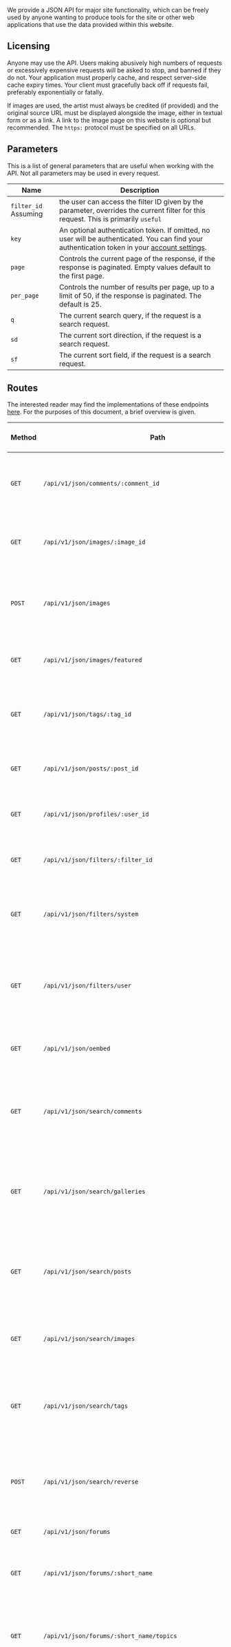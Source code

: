 We provide a JSON API for major site functionality, which can be freely used by anyone wanting to produce tools for the site or other web applications that use the data provided within this website.

## Licensing

Anyone may use the API. Users making abusively high numbers of requests or excessively expensive requests will be asked to stop, and banned if they do not. Your application must properly cache, and respect server-side cache expiry times. Your client must gracefully back off if requests fail, preferably exponentially or fatally.

If images are used, the artist must always be credited (if provided) and the original source URL must be displayed alongside the image, either in textual form or as a link. A link to the image page on this website is optional but recommended. The `https:` protocol must be specified on all URLs.

## Parameters

This is a list of general parameters that are useful when working with the API. Not all parameters may be used in every request.

Name | Description
--- | ---
`filter_id` Assuming | the user can access the filter ID given by the parameter, overrides the current filter for this request. This is primarily `useful` | for unauthenticated API access.
`key` | An optional authentication token. If omitted, no user will be authenticated. You can find your authentication token in your [account settings](/registration/edit).
`page` | Controls the current page of the response, if the response is paginated. Empty values default to the first page.
`per_page` | Controls the number of results per page, up to a limit of 50, if the response is paginated. The default is 25.
`q` | The current search query, if the request is a search request.
`sd` | The current sort direction, if the request is a search request.
`sf` | The current sort field, if the request is a search request.

## Routes

The interested reader may find the implementations of these endpoints [here](https://github.com/derpibooru/philomena/tree/master/lib/philomena_web/controllers/api). For the purposes of this document, a brief overview is given.

<table class="table">
  <thead>
    <tr>
      <th>Method</th>
      <th>Path</th>
      <th>Allowed Query Parameters</th>
      <th>Description</th>
      <th>Response Format</th>
      <th>Example</th>
    </tr>
  </thead>
  <tbody>
    <tr>
      <td><code>GET</code></td>
      <td><code>/api/v1/json/comments/:comment_id</code></td>
      <td></td>
      <td>Fetches a <em>comment response</em> for the comment ID referenced by the <code>comment_id</code> URL parameter.</td>
      <td><code>{"comment":<a href="#comment-response">comment-response</a>}</code></td>
      <td><a href="/api/v1/json/comments/1"><code>/api/v1/json/comments/1</code></a></td>
    </tr>
    <tr>
      <td><code>GET</code></td>
      <td><code>/api/v1/json/images/:image_id</code></td>
      <td><code>key, filter_id</code></td>
      <td>Fetches an <em>image response</em> for the image ID referenced by the <code>image_id</code> URL parameter.</td>
      <td><code>{"image":<a href="#image-response">image-response</a>}</code></td>
      <td><a href="/api/v1/json/images/1"><code>/api/v1/json/images/1</code></a></td>
    </tr>
    <tr>
      <td><code>POST</code></td>
      <td><code>/api/v1/json/images</code></td>
      <td><code>key, url</code></td>
      <td>Submits a new image. Both <code>key</code> and <code>url</code> are required. Errors will result in an <code>{"errors":<a href="#image-errors-response">image-errors-response</a>}</code>.</td>
      <td><code>{"image":<a href="#image-response">image-response</a>}</code></td>
      <td><a href="#posting-images">Posting images</a></td>
    </tr>
    <tr>
      <td><code>GET</code></td>
      <td><code>/api/v1/json/images/featured</code></td>
      <td><code></code></td>
      <td>Fetches an <em>image response</em> for the for the current featured image.</td>
      <td><code>{"image":<a href="#image-response">image-response</a>}</code></td>
      <td><a href="/api/v1/json/images/featured"><code>/api/v1/json/images/featured</code></a></td>
    </tr>
    <tr>
      <td><code>GET</code></td>
      <td><code>/api/v1/json/tags/:tag_id</code></td>
      <td><code></code></td>
      <td>Fetches a <em>tag response</em> for the <em>tag slug</em> given by the <code>tag_id</code> URL parameter. The tag's ID is <em>not</em> used.</td>
      <td><code>{"tag":<a href="#tag-response">tag-response</a>}</code></td>
      <td><a href="/api/v1/json/tags/artist-colon-atryl"><code>/api/v1/json/tags/artist-colon-atryl</code></a></td>
    </tr>
    <tr>
      <td><code>GET</code></td>
      <td><code>/api/v1/json/posts/:post_id</code></td>
      <td><code></code></td>
      <td>Fetches a <em>post response</em> for the post ID given by the <code>post_id</code> URL parameter.</td>
      <td><code>{"post":<a href="#post-response">post-response</a>}</code></td>
      <td><a href="/api/v1/json/posts/2730144"><code>/api/v1/json/posts/2730144</code></a></td>
    </tr>
    <tr>
      <td><code>GET</code></td>
      <td><code>/api/v1/json/profiles/:user_id</code></td>
      <td><code></code></td>
      <td>Fetches a <em>profile response</em> for the user ID given by the <code>user_id</code> URL parameter.</td>
      <td><code>{"user":<a href="#user-response">user-response</a>}</code></td>
      <td><a href="/api/v1/json/profiles/1"><code>/api/v1/json/profiles/1</code></a></td>
    </tr>
    <tr>
      <td><code>GET</code></td>
      <td><code>/api/v1/json/filters/:filter_id</code></td>
      <td><code>key</code></td>
      <td>Fetches a <em>filter response</em> for the filter ID given by the <code>filter_id</code> URL parameter.</td>
      <td><code>{"filter":<a href="#filter-response">filter-response</a>}</code></td>
      <td><a href="/api/v1/json/filters/1"><code>/api/v1/json/filters/1</code></a></td>
    </tr>
    <tr>
      <td><code>GET</code></td>
      <td><code>/api/v1/json/filters/system</code></td>
      <td><code>page</code></td>
      <td>Fetches a list of <em>filter responses</em> that are flagged as being <em>system</em> filters (and thus usable by anyone).</td>
      <td><code>{"filters":[<a href="#filter-response">filter-response</a>]}</code></td>
      <td><a href="/api/v1/json/filters/system"><code>/api/v1/json/filters/system</code></a></td>
    </tr>
    <tr>
      <td><code>GET</code></td>
      <td><code>/api/v1/json/filters/user</code></td>
      <td><code>key, page</code></td>
      <td>Fetches a list of <em>filter responses</em> that belong to the user given by <em>key</em>. If no <em>key</em> is given or it is invalid, will return a <em>403 Forbidden</em> error.</td>
      <td><code>{"filters":[<a href="#filter-response">filter-response</a>]}</code></td>
      <td><a href="/api/v1/json/filters/user"><code>/api/v1/json/filters/user</code></a></td>
    </tr>
    <tr>
      <td><code>GET</code></td>
      <td><code>/api/v1/json/oembed</code></td>
      <td><code>url</code></td>
      <td>Fetches an <em>oEmbed response</em> for the given app link or CDN URL.</td>
      <td><code><a href="#oembed-response">oembed-response</a></code></td>
      <td><a href="/api/v1/json/oembed?url=https://cdn.philomena.local/img/2012/1/2/3/full.png"><code>/api/v1/json/oembed?url=https://cdn.philomena.local/img/2012/1/2/3/full.png</code></a></td>
    </tr>
    <tr>
      <td><code>GET</code></td>
      <td><code>/api/v1/json/search/comments</code></td>
      <td><code>key, page</code></td>
      <td>Executes the search given by the <code>q</code> query parameter, and returns <em>comment responses</em> sorted by descending creation time.</td>
      <td><code>{"comments":[<a href="#comment-response">comment-response</a>]}</code></td>
      <td><a href="/api/v1/json/search/comments?q=image_id:1000000"><code>/api/v1/json/search/comments?q=image_id:1000000</code></a></td>
    </tr>
    <tr>
      <td><code>GET</code></td>
      <td><code>/api/v1/json/search/galleries</code></td>
      <td><code>key, page</code></td>
      <td>Executes the search given by the <code>q</code> query parameter, and returns <em>gallery responses</em> sorted by descending creation time.</td>
      <td><code>{"galleries":[<a href="#gallery-response">gallery-response</a>]}</code></td>
      <td><a href="/api/v1/json/search/galleries?q=title:mean*"><code>/api/v1/json/search/galleries?q=title:mean*</code></a></td>
    </tr>
    <tr>
      <td><code>GET</code></td>
      <td><code>/api/v1/json/search/posts</code></td>
      <td><code>key, page</code></td>
      <td>Executes the search given by the <code>q</code> query parameter, and returns <em>post responses</em> sorted by descending creation time.</td>
      <td><code>{"posts":[<a href="#post-response">post-response</a>]}</code></td>
      <td><a href="/api/v1/json/search/posts?q=subject:time wasting thread"><code>/api/v1/json/search/posts?q=subject:time wasting thread</code></a></td>
    </tr>
    <tr>
      <td><code>GET</code></td>
      <td><code>/api/v1/json/search/images</code></td>
      <td><code>key, filter_id, page, per_page, q, sd, sf</code></td>
      <td>Executes the search given by the <code>q</code> query parameter, and returns <em>image responses</em>.</td>
      <td><code>{"images":[<a href="#image-response">image-response</a>]}</code></td>
      <td><a href="/api/v1/json/search/images?q=safe"><code>/api/v1/json/search/images?q=safe</code></a></td>
    </tr>
    <tr>
      <td><code>GET</code></td>
      <td><code>/api/v1/json/search/tags</code></td>
      <td><code>page</code></td>
      <td>Executes the search given by the <code>q</code> query parameter, and returns <em>tag responses</em> sorted by descending image count.</td>
      <td><code>{"tags":[<a href="#tag-response">tag-response</a>]}</code></td>
      <td><a href="/api/v1/json/search/tags?q=analyzed_name:wing"><code>/api/v1/json/search/tags?q=analyzed_name:wing</code></a></td>
    </tr>
    <tr>
      <td><code>POST</code></td>
      <td><code>/api/v1/json/search/reverse</code></td>
      <td><code>key, url, distance</code></td>
      <td>Returns <em>image responses</em> based on the results of reverse-searching the image given by the <code>url</code> query parameter.</td>
      <td><code>{"images":[<a href="#image-response">image-response</a>]}</code></td>
      <td><a href="/api/v1/json/search/reverse?url=https://cdn.philomena.local/img/2019/12/24/2228439/full.jpg" data-method="post"><code>/api/v1/json/search/reverse?url=https://cdn.philomena.local/img/2019/12/24/2228439/full.jpg</code></a></td>
    </tr>
    <tr>
      <td><code>GET</code></td>
      <td><code>/api/v1/json/forums</code></td>
      <td></td>
      <td>Fetches a list of <em>forum responses</em>.</td>
      <td><code>{"forums":<a href="#forum-response">forum-response</a>}</code></td>
      <td><a href="/api/v1/json/forums"><code>/api/v1/json/forums</code></a></td>
    </tr>
    <tr>
      <td><code>GET</code></td>
      <td><code>/api/v1/json/forums/:short_name</code></td>
      <td></td>
      <td>Fetches a <em>forum response</em> for the abbreviated name given by the <code>short_name</code> URL parameter.</td>
      <td><code>{"forum":<a href="#forum-response">forum-response</a>}</code></td>
      <td><a href="/api/v1/json/forums/dis"><code>/api/v1/json/forums/dis</code></a></td>
    </tr>
    <tr>
      <td><code>GET</code></td>
      <td><code>/api/v1/json/forums/:short_name/topics</code></td>
      <td><code>page</code></td>
      <td>Fetches a list of <em>topic responses</em> for the abbreviated forum name given by the <code>short_name</code> URL parameter.</td>
      <td><code>{"topics":<a href="#topic-response">topic-response</a>}</code></td>
      <td><a href="/api/v1/json/forums/dis/topics"><code>/api/v1/json/forums/dis/topics</code></a></td>
    </tr>
    <tr>
      <td><code>GET</code></td>
      <td><code>/api/v1/json/forums/:short_name/topics/:topic_slug</code></td>
      <td></td>
      <td>Fetches a <em>topic response</em> for the abbreviated forum name given by the <code>short_name</code> and topic given by <code>topic_slug</code> URL parameters.</td>
      <td><code>{"topic":<a href="#topic-response">topic-response</a>}</code></td>
      <td><a href="/api/v1/json/forums/dis/topics/ask-the-mods-anything"><code>/api/v1/json/forums/dis/topics/ask-the-mods-anything</code></a></td>
    </tr>
    <tr>
      <td><code>GET</code></td>
      <td><code>/api/v1/json/forums/:short_name/topics/:topic_slug/posts</code></td>
      <td><code>page</code></td>
      <td>Fetches a list of <em>post responses</em> for the abbreviated forum name given by the <code>short_name</code> and topic given by <code>topic_slug</code> URL parameters.</td>
      <td><code>{"posts":<a href="#post-response">post-response</a>}</code></td>
      <td><a href="/api/v1/json/forums/dis/topics/ask-the-mods-anything/posts"><code>/api/v1/json/forums/dis/topics/ask-the-mods-anything/posts</code></a></td>
    </tr>
    <tr>
      <td><code>GET</code></td>
      <td><code>/api/v1/json/forums/:short_name/topics/:topic_slug/posts/:post_id</code></td>
      <td></td>
      <td>Fetches a <em>post response</em> for the abbreviated forum name given by the <code>short_name</code>, topic given by <code>topic_slug</code> and post given by <code>post_id</code> URL parameters.</td>
      <td><code>{"post":<a href="#post-response">post-response</a>}</code></td>
      <td><a href="/api/v1/json/forums/dis/topics/ask-the-mods-anything/posts/2761095"><code>/api/v1/json/forums/dis/topics/ask-the-mods-anything/posts/2761095</code></a></td>
    </tr>
  </tbody>
</table>

## Posting Images

Posting images should be done via request body parameters. An example with all parameters included is shown below.

You are *strongly recommended* to test code using this endpoint using a local copy of the website's source code. Abuse of the endpoint **will result in a ban**.

You *must* provide the direct link to the image in the `url` parameter.

You *must* set the `content-type` header to `application/json` for the site to process your request.

```
POST /api/v1/json/images?key=API_KEY
```
```
{
"image": {
  "description": "[bq]Hey there this is a test post![/bq]\nDescriptions are *weird*.\nHave a >>0 re-upload :)\n",
  "tag_input": "artist needed, safe, derpy hooves, pegasus, pony, adventure in the comments, bag, building, chair, cigar, derpibooru legacy, eyes, featured image, female, grin, gritted teeth, hilarious in hindsight, image macro, it begins, j. jonah jameson, letter, mail, male, mare, meme, muffin, necktie, paper, parody, phone, ponified, sitting, smiling, smoking, song in the comments, spider-man, stallion, swinging",
  "source_url": "https://philomena.local/images/0"
},
"url": "https://cdn.philomena.local/img/view/2012/1/2/0.jpg"
}
```

<h2 id="image-response">Image Responses</h2>
<table class="table">
  <thead>
    <tr>
      <th>Field</th>
      <th>Type</th>
      <th>Description</th>
    </tr>
  </thead>
  <tbody>
    <tr>
      <td><code>animated</code></td>
      <td>Boolean</td>
      <td>Whether the image is animated.</td>
    </tr>
    <tr>
      <td><code>aspect_ratio</code></td>
      <td>Float</td>
      <td>The image's width divided by its height.</td>
    </tr>
    <tr>
      <td><code>comment_count</code></td>
      <td>Integer</td>
      <td>The number of comments made on the image.</td>
    </tr>
    <tr>
      <td><code>created_at</code></td>
      <td>RFC3339 datetime</td>
      <td>The creation time, in UTC, of the image.</td>
    </tr>
    <tr>
      <td><code>deletion_reason</code></td>
      <td>String</td>
      <td>The hide reason for the image, or <code>null</code> if none provided. This will only have a value on images which are deleted for a rule violation.</td>
    </tr>
    <tr>
      <td><code>description</code></td>
      <td>String</td>
      <td>The image's description.</td>
    </tr>
    <tr>
      <td><code>downvotes</code></td>
      <td>Integer</td>
      <td>The number of downvotes the image has.</td>
    </tr>
    <tr>
      <td><code>duplicate_of</code></td>
      <td>Integer</td>
      <td>The ID of the target image, or <code>null</code> if none provided. This will only have a value on images which are merged into another image.</td>
    </tr>
    <tr>
      <td><code>duration</code></td>
      <td>Float</td>
      <td>The number of seconds the image lasts, if animated, otherwise .04.</td>
    </tr>
    <tr>
      <td><code>faves</code></td>
      <td>Integer</td>
      <td>The number of faves the image has.</td>
    </tr>
    <tr>
      <td><code>first_seen_at</code></td>
      <td>RFC3339 datetime</td>
      <td>The time, in UTC, the image was first seen (before any duplicate merging).</td>
    </tr>
    <tr>
      <td><code>format</code></td>
      <td>String</td>
      <td>The file extension of the image. One of <code>"gif", "jpg", "jpeg", "png", "svg", "webm"</code>.</td>
    </tr>
    <tr>
      <td><code>height</code></td>
      <td>Integer</td>
      <td>The image's height, in pixels.</td>
    </tr>
    <tr>
      <td><code>hidden_from_users</code></td>
      <td>Boolean</td>
      <td>Whether the image is hidden. An image is hidden if it is merged or deleted for a rule violation.</td>
    </tr>
    <tr>
      <td><code>id</code></td>
      <td>Integer</td>
      <td>The image's ID.</td>
    </tr>
    <tr>
      <td><code>intensities</code></td>
      <td>Object</td>
      <td>Optional object of <a href="https://github.com/derpibooru/cli_intensities">internal image intensity data</a> for deduplication purposes. May be <code>null</code> if intensities have not yet been generated.</td>
    </tr>
    <tr>
      <td><code>mime_type</code></td>
      <td>String</td>
      <td>The MIME type of this image. One of <code>"image/gif", "image/jpeg", "image/png", "image/svg+xml", "video/webm"</code>.</td>
    </tr>
    <tr>
      <td><code>name</code></td>
      <td>String</td>
      <td>The filename that the image was uploaded with.</td>
    </tr>
    <tr>
      <td><code>orig_sha512_hash</code></td>
      <td>String</td>
      <td>The SHA512 hash of the image as it was originally uploaded.</td>
    </tr>
    <tr>
      <td><code>processed</code></td>
      <td>Boolean</td>
      <td>Whether the image has finished optimization.</td>
    </tr>
    <tr>
      <td><code>representations</code></td>
      <td>Object</td>
      <td>A mapping of representation names to their respective URLs. Contains the keys <code>"full", "large", "medium", "small", "tall", "thumb", "thumb_small", "thumb_tiny"</code>.</td>
    </tr>
    <tr>
      <td><code>score</code></td>
      <td>Integer</td>
      <td>The image's number of upvotes minus the image's number of downvotes.</td>
    </tr>
    <tr>
      <td><code>sha512_hash</code></td>
      <td>String</td>
      <td>The SHA512 hash of this image after it has been processed.</td>
    </tr>
    <tr>
      <td><code>size</code></td>
      <td>Integer</td>
      <td>The number of bytes the image's file contains.</td>
    </tr>
    <tr>
      <td><code>source_url</code></td>
      <td>String</td>
      <td>(Deprecated - Use <code>source_urls</code> field instead) Provides the first source URL of the image as stored in the database, intended for legacy applications only.</td>
    </tr>
    <tr>
      <td><code>source_urls</code></td>
      <td>String[]</td>
      <td>A list of all source URLs provided for the image, may be empty.</td>
    </tr>
    <tr>
      <td><code>spoilered</code></td>
      <td>Boolean</td>
      <td>Whether the image is hit by the current filter.</td>
    </tr>
    <tr>
      <td><code>tag_count</code></td>
      <td>Integer</td>
      <td>The number of tags present on the image.</td>
    </tr>
    <tr>
      <td><code>tag_ids</code></td>
      <td>Array</td>
      <td>A list of tag IDs the image contains.</td>
    </tr>
    <tr>
      <td><code>tags</code></td>
      <td>Array</td>
      <td>A list of tag names the image contains.</td>
    </tr>
    <tr>
      <td><code>thumbnails_generated</code></td>
      <td>Boolean</td>
      <td>Whether the image has finished thumbnail generation. Do not attempt to load images from <code>view_url</code> or <code>representations</code> if this is false.</td>
    </tr>
    <tr>
      <td><code>updated_at</code></td>
      <td>RFC3339 datetime</td>
      <td>The time, in UTC, the image was last updated.</td>
    </tr>
    <tr>
      <td><code>uploader</code></td>
      <td>String</td>
      <td>The image's uploader.</td>
    </tr>
    <tr>
      <td><code>uploader_id</code></td>
      <td>Integer</td>
      <td>The ID of the image's uploader. <code>null</code> if uploaded anonymously.</td>
    </tr>
    <tr>
      <td><code>upvotes</code></td>
      <td>Integer</td>
      <td>The image's number of upvotes.</td>
    </tr>
    <tr>
      <td><code>view_url</code></td>
      <td>String</td>
      <td>The image's view URL, including tags.</td>
    </tr>
    <tr>
      <td><code>width</code></td>
      <td>Integer</td>
      <td>The image's width, in pixels.</td>
    </tr>
    <tr>
      <td><code>wilson_score</code></td>
      <td>Float</td>
      <td>The lower bound of the <a href="https://en.wikipedia.org/wiki/Binomial_proportion_confidence_interval#Wilson_score_interval">Wilson score interval</a> for the image, based on its upvotes and downvotes, given a z-score corresponding to a confidence of 99.5%.</td>
    </tr>
  </tbody>
</table>
<h2 id="comment-response">Comment Responses</h2>
<table class="table">
  <thead>
    <tr>
      <th>Field</th>
      <th>Type</th>
      <th>Description</th>
    </tr>
  </thead>
  <tbody>
    <tr>
      <td><code>author</code></td>
      <td>String</td>
      <td>The comment's author.</td>
    </tr>
    <tr>
      <td><code>avatar</code></td>
      <td>String</td>
      <td>The URL of the author's avatar. May be a link to the CDN path, or a <code>data:</code> URI.</td>
    </tr>
    <tr>
      <td><code>body</code></td>
      <td>String</td>
      <td>The comment text.</td>
    </tr>
    <tr>
      <td><code>created_at</code></td>
      <td>RFC3339 datetime</td>
      <td>The creation time, in UTC, of the comment.</td>
    </tr>
    <tr>
      <td><code>edit_reason</code></td>
      <td>String</td>
      <td>The edit reason for this comment, or <code>null</code> if none provided.</td>
    </tr>
    <tr>
      <td><code>edited_at</code></td>
      <td>RFC3339 datetime</td>
      <td>The time, in UTC, this comment was last edited at, or <code>null</code> if it was not edited.</td>
    </tr>
    <tr>
      <td><code>id</code></td>
      <td>Integer</td>
      <td>The comment's ID.</td>
    </tr>
    <tr>
      <td><code>image_id</code></td>
      <td>Integer</td>
      <td>The ID of the image the comment belongs to.</td>
    </tr>
    <tr>
      <td><code>updated_at</code></td>
      <td>RFC3339 datetime</td>
      <td>The time, in UTC, the comment was last updated at.</td>
    </tr>
    <tr>
      <td><code>user_id</code></td>
      <td>Integer</td>
      <td>The ID of the user the comment belongs to, if any.</td>
    </tr>
  </tbody>
</table>
<h2 id="forum-response">Forum Responses</h2>
<table class="table">
  <thead>
    <tr>
      <th>Field</th>
      <th>Type</th>
      <th>Description</th>
    </tr>
  </thead>
  <tbody>
    <tr>
      <td><code>name</code></td>
      <td>String</td>
      <td>The forum's name.</td>
    </tr>
    <tr>
      <td><code>short_name</code></td>
      <td>String</td>
      <td>The forum's short name (used to identify it).</td>
    </tr>
    <tr>
      <td><code>description</code></td>
      <td>String</td>
      <td>The forum's description.</td>
    </tr>
    <tr>
      <td><code>topic_count</code></td>
      <td>Integer</td>
      <td>The amount of topics in the forum.</td>
    </tr>
    <tr>
      <td><code>post_count</code></td>
      <td>Integer</td>
      <td>The amount of posts in the forum.</td>
    </tr>
  </tbody>
</table>
<h2 id="topic-response">Topic Responses</h2>
<table class="table">
  <thead>
    <tr>
      <th>Field</th>
      <th>Type</th>
      <th>Description</th>
    </tr>
  </thead>
  <tbody>
    <tr>
      <td><code>slug</code></td>
      <td>String</td>
      <td>The topic's slug (used to identify it).</td>
    </tr>
    <tr>
      <td><code>title</code></td>
      <td>String</td>
      <td>The topic's title.</td>
    </tr>
    <tr>
      <td><code>post_count</code></td>
      <td>Integer</td>
      <td>The amount of posts in the topic.</td>
    </tr>
    <tr>
      <td><code>view_count</code></td>
      <td>Integer</td>
      <td>The amount of views the topic has received.</td>
    </tr>
    <tr>
      <td><code>sticky</code></td>
      <td>Boolean</td>
      <td>Whether the topic is sticky.</td>
    </tr>
    <tr>
      <td><code>last_replied_to_at</code></td>
      <td>RFC3339 datetime</td>
      <td>The time, in UTC, when the last reply was made.</td>
    </tr>
    <tr>
      <td><code>locked</code></td>
      <td>Boolean</td>
      <td>Whether the topic is locked.</td>
    </tr>
    <tr>
      <td><code>user_id</code></td>
      <td>Integer</td>
      <td>The ID of the user who made the topic. <code>null</code> if posted anonymously.</td>
    </tr>
    <tr>
      <td><code>author</code></td>
      <td>String</td>
      <td>The name of the user who made the topic.</td>
    </tr>
  </tbody>
</table>
<h2 id="post-response">Post Responses</h2>
<table class="table">
  <thead>
    <tr>
      <th>Field</th>
      <th>Type</th>
      <th>Description</th>
    </tr>
  </thead>
  <tbody>
    <tr>
      <td><code>author</code></td>
      <td>String</td>
      <td>The post's author.</td>
    </tr>
    <tr>
      <td><code>avatar</code></td>
      <td>String</td>
      <td>The URL of the author's avatar. May be a link to the CDN path, or a <code>data:</code> URI.</td>
    </tr>
    <tr>
      <td><code>body</code></td>
      <td>String</td>
      <td>The post text.</td>
    </tr>
    <tr>
      <td><code>created_at</code></td>
      <td>RFC3339 datetime</td>
      <td>The creation time, in UTC, of the post.</td>
    </tr>
    <tr>
      <td><code>edit_reason</code></td>
      <td>String</td>
      <td>The edit reason for this post.</td>
    </tr>
    <tr>
      <td><code>edited_at</code></td>
      <td>RFC3339 datetime</td>
      <td>The time, in UTC, this post was last edited at, or <code>null</code> if it was not edited.</td>
    </tr>
    <tr>
      <td><code>id</code></td>
      <td>Integer</td>
      <td>The post's ID (used to identify it).</td>
    </tr>
    <tr>
      <td><code>updated_at</code></td>
      <td>RFC3339 datetime</td>
      <td>The time, in UTC, the post was last updated at.</td>
    </tr>
    <tr>
      <td><code>user_id</code></td>
      <td>Integer</td>
      <td>The ID of the user the post belongs to, if any.</td>
    </tr>
  </tbody>
</table>
<h2 id="tag-response">Tag Responses</h2>
<table class="table">
  <thead>
    <tr>
      <th>Field</th>
      <th>Type</th>
      <th>Description</th>
    </tr>
  </thead>
  <tbody>
    <tr>
      <td><code>aliased_tag</code></td>
      <td>String</td>
      <td>The slug of the tag this tag is aliased to, if any.</td>
    </tr>
    <tr>
      <td><code>aliases</code></td>
      <td>Array</td>
      <td>The slugs of the tags aliased to this tag.</td>
    </tr>
    <tr>
      <td><code>category</code></td>
      <td>String</td>
      <td>The category class of this tag. One of <code>"character", "content-fanmade", "content-official", "error", "oc", "origin", "rating", "species", "spoiler"</code>.</td>
    </tr>
    <tr>
      <td><code>description</code></td>
      <td>String</td>
      <td>The long description for the tag.</td>
    </tr>
    <tr>
      <td><code>dnp_entries</code></td>
      <td>Array</td>
      <td>An array of objects containing DNP entries claimed on the tag.</td>
    </tr>
    <tr>
      <td><code>id</code></td>
      <td>Integer</td>
      <td>The tag's ID.</td>
    </tr>
    <tr>
      <td><code>images</code></td>
      <td>Integer</td>
      <td>The image count of the tag.</td>
    </tr>
    <tr>
      <td><code>implied_by_tags</code></td>
      <td>Array</td>
      <td>The slugs of the tags this tag is implied by.</td>
    </tr>
    <tr>
      <td><code>implied_tags</code></td>
      <td>Array</td>
      <td>The slugs of the tags this tag implies.</td>
    </tr>
    <tr>
      <td><code>name</code></td>
      <td>String</td>
      <td>The name of the tag.</td>
    </tr>
    <tr>
      <td><code>name_in_namespace</code></td>
      <td>String</td>
      <td>The name of the tag in its namespace.</td>
    </tr>
    <tr>
      <td><code>namespace</code></td>
      <td>String</td>
      <td>The namespace of the tag.</td>
    </tr>
    <tr>
      <td><code>short_description</code></td>
      <td>String</td>
      <td>The short description for the tag.</td>
    </tr>
    <tr>
      <td><code>slug</code></td>
      <td>String</td>
      <td>The slug for the tag.</td>
    </tr>
    <tr>
      <td><code>spoiler_image_uri</code></td>
      <td>String</td>
      <td>The spoiler image for the tag.</td>
    </tr>
  </tbody>
</table>
<h2 id="user-response">User Responses</h2>
<table class="table">
  <thead>
    <tr>
      <th>Field</th>
      <th>Type</th>
      <th>Description</th>
    </tr>
  </thead>
  <tbody>
    <tr>
      <td><code>id</code></td>
      <td>Integer</td>
      <td>The ID of the user.</td>
    </tr>
    <tr>
      <td><code>name</code></td>
      <td>String</td>
      <td>The name of the user.</td>
    </tr>
    <tr>
      <td><code>slug</code></td>
      <td>String</td>
      <td>The slug of the user.</td>
    </tr>
    <tr>
      <td><code>role</code></td>
      <td>String</td>
      <td>The role of the user.</td>
    </tr>
    <tr>
      <td><code>description</code></td>
      <td>String</td>
      <td>The description (bio) of the user.</td>
    </tr>
    <tr>
      <td><code>avatar_url</code></td>
      <td>String</td>
      <td>The URL of the user's thumbnail. <code>null</code> if the avatar is not set.</td>
    </tr>
    <tr>
      <td><code>created_at</code></td>
      <td>RFC3339 datetime</td>
      <td>The creation time, in UTC, of the user.</td>
    </tr>
    <tr>
      <td><code>comments_count</code></td>
      <td>Integer</td>
      <td>The comment count of the user.</td>
    </tr>
    <tr>
      <td><code>uploads_count</code></td>
      <td>Integer</td>
      <td>The upload count of the user.</td>
    </tr>
    <tr>
      <td><code>posts_count</code></td>
      <td>Integer</td>
      <td>The forum posts count of the user.</td>
    </tr>
    <tr>
      <td><code>topics_count</code></td>
      <td>Integer</td>
      <td>The forum topics count of the user.</td>
    </tr>
    <tr>
      <td><code>links</code></td>
      <td>Object</td>
      <td>The links the user has registered. See <a href="#links-response">links-response</a>.</td>
    </tr>
    <tr>
      <td><code>awards</code></td>
      <td>Object</td>
      <td>The awards/badges of the user. See <a href="#awards-response">awards-response</a>.</td>
    </tr>
  </tbody>
</table>
<h2 id="filter-response">Filter Responses</h2>
<table class="table">
  <thead>
    <tr>
      <th>Field</th>
      <th>Type</th>
      <th>Description</th>
    </tr>
  </thead>
  <tbody>
    <tr>
      <td><code>id</code></td>
      <td>Integer</td>
      <td>The id of the filter.</td>
    </tr>
    <tr>
      <td><code>name</code></td>
      <td>String</td>
      <td>The name of the filter.</td>
    </tr>
    <tr>
      <td><code>description</code></td>
      <td>String</td>
      <td>The description of the filter.</td>
    </tr>
    <tr>
      <td><code>user_id</code></td>
      <td>Integer</td>
      <td>The id of the user the filter belongs to. <code>null</code> if it isn't assigned to a user (usually <code>system</code> filters only).</td>
    </tr>
    <tr>
      <td><code>user_count</code></td>
      <td>Integer</td>
      <td>The amount of users employing this filter.</td>
    </tr>
    <tr>
      <td><code>system</code></td>
      <td>Boolean</td>
      <td>If <code>true</code>, is a system filter. System filters are usable by anyone and don't have a <code>user_id</code> set.</td>
    </tr>
    <tr>
      <td><code>public</code></td>
      <td>Boolean</td>
      <td>If <code>true</code>, is a public filter. Public filters are usable by anyone.</td>
    </tr>
    <tr>
      <td><code>spoilered_tag_ids</code></td>
      <td>Array</td>
      <td>A list of tag IDs (as integers) that this filter will spoil.</td>
    </tr>
    <tr>
      <td><code>spoilered_complex</code></td>
      <td>String</td>
      <td>The complex spoiled filter.</td>
    </tr>
    <tr>
      <td><code>hidden_tag_ids</code></td>
      <td>Array</td>
      <td>A list of tag IDs (as integers) that this filter will hide.</td>
    </tr>
    <tr>
      <td><code>hidden_complex</code></td>
      <td>String</td>
      <td>The complex hidden filter.</td>
    </tr>
  </tbody>
</table>
<h2 id="links-response">Links Responses</h2>
<table class="table">
  <thead>
    <tr>
      <th>Field</th>
      <th>Type</th>
      <th>Description</th>
    </tr>
  </thead>
  <tbody>
    <tr>
      <td><code>user_id</code></td>
      <td>Integer</td>
      <td>The ID of the user who owns this link.</td>
    </tr>
    <tr>
      <td><code>created_at</code></td>
      <td>RFC3339 datetime</td>
      <td>The creation time, in UTC, of this link.</td>
    </tr>
    <tr>
      <td><code>state</code></td>
      <td>String</td>
      <td>The state of this link.</td>
    </tr>
    <tr>
      <td><code>tag_id</code></td>
      <td>Integer</td>
      <td>The ID of an associated tag for this link. <code>null</code> if no tag linked.</td>
    </tr>
  </tbody>
</table>
<h2 id="awards-response">Awards Responses</h2>
<table class="table">
  <thead>
    <tr>
      <th>Field</th>
      <th>Type</th>
      <th>Description</th>
    </tr>
  </thead>
  <tbody>
    <tr>
      <td><code>image_url</code></td>
      <td>String</td>
      <td>The URL of this award.</td>
    </tr>
    <tr>
      <td><code>title</code></td>
      <td>String</td>
      <td>The title of this award.</td>
    </tr>
    <tr>
      <td><code>id</code></td>
      <td>Integer</td>
      <td>The ID of the badge this award is derived from.</td>
    </tr>
    <tr>
      <td><code>label</code></td>
      <td>String</td>
      <td>The label of this award.</td>
    </tr>
    <tr>
      <td><code>awarded_on</code></td>
      <td>RFC3339 datetime</td>
      <td>The time, in UTC, when this award was given.</td>
    </tr>
  </tbody>
</table>
<h2 id="gallery-response">Gallery Responses</h2>
<table class="table">
  <thead>
    <tr>
      <th>Field</th>
      <th>Type</th>
      <th>Description</th>
    </tr>
  </thead>
  <tbody>
    <tr>
      <td><code>description</code></td>
      <td>String</td>
      <td>The gallery's description.</td>
    </tr>
    <tr>
      <td><code>id</code></td>
      <td>Integer</td>
      <td>The gallery's ID.</td>
    </tr>
    <tr>
      <td><code>spoiler_warning</code></td>
      <td>String</td>
      <td>The gallery's spoiler warning.</td>
    </tr>
    <tr>
      <td><code>thumbnail_id</code></td>
      <td>Integer</td>
      <td>The ID of the cover image for the gallery.</td>
    </tr>
    <tr>
      <td><code>title</code></td>
      <td>String</td>
      <td>The gallery's title.</td>
    </tr>
    <tr>
      <td><code>user</code></td>
      <td>String</td>
      <td>The name of the gallery's creator.</td>
    </tr>
    <tr>
      <td><code>user_id</code></td>
      <td>Integer</td>
      <td>The ID of the gallery's creator.</td>
    </tr>
  </tbody>
</table>
<h2 id="image-errors-response">Image Errors Responses</h2>
<p>Each field is optional and is an <code>Array</code> of <code>String</code>s.</p>
<table class="table">
  <thead>
    <tr>
      <th>Field</th>
      <th>Type</th>
      <th>Description</th>
    </tr>
  </thead>
  <tbody>
    <tr>
      <td><code>image</code></td>
      <td>Array</td>
      <td>Errors in the submitted image</td>
    </tr>
    <tr>
      <td><code>image_aspect_ratio</code></td>
      <td>Array</td>
      <td>Errors in the submitted image</td>
    </tr>
    <tr>
      <td><code>image_format</code></td>
      <td>Array</td>
      <td>When an image is unsupported (ex. WEBP)</td>
    </tr>
    <tr>
      <td><code>image_height</code></td>
      <td>Array</td>
      <td>Errors in the submitted image</td>
    </tr>
    <tr>
      <td><code>image_width</code></td>
      <td>Array</td>
      <td>Errors in the submitted image</td>
    </tr>
    <tr>
      <td><code>image_size</code></td>
      <td>Array</td>
      <td>Usually if an image that is too large is uploaded.</td>
    </tr>
    <tr>
      <td><code>image_is_animated</code></td>
      <td>Array</td>
      <td>Errors in the submitted image</td>
    </tr>
    <tr>
      <td><code>image_mime_type</code></td>
      <td>Array</td>
      <td>Errors in the submitted image</td>
    </tr>
    <tr>
      <td><code>image_orig_sha512_hash</code></td>
      <td>Array</td>
      <td>Errors in the submitted image. If <em>has already been taken</em> is present, means the image already exists in the database.</td>
    </tr>
    <tr>
      <td><code>image_sha512_hash</code></td>
      <td>Array</td>
      <td>Errors in the submitted image</td>
    </tr>
    <tr>
      <td><code>tag_input</code></td>
      <td>Array</td>
      <td>Errors with the tag metadata.</td>
    </tr>
    <tr>
      <td><code>uploaded_image</code></td>
      <td>Array</td>
      <td>Errors in the submitted image</td>
    </tr>
  </tbody>
</table>
<h2 id="oembed-response">Oembed Responses</h2>
<table class="table">
  <thead>
    <tr>
      <th>Field</th>
      <th>Type</th>
      <th>Description</th>
    </tr>
  </thead>
  <tbody>
    <tr>
      <td><code>author_name</code></td>
      <td>String</td>
      <td>The comma-delimited names of the image authors.</td>
    </tr>
    <tr>
      <td><code>author_url</code></td>
      <td>String</td>
      <td>The source URL of the image.</td>
    </tr>
    <tr>
      <td><code>cache_age</code></td>
      <td>Integer</td>
      <td>Always <code>7200</code>.</td>
    </tr>
    <tr>
      <td><code>derpibooru_comments</code></td>
      <td>Integer</td>
      <td>The number of comments made on the image.</td>
    </tr>
    <tr>
      <td><code>derpibooru_id</code></td>
      <td>Integer</td>
      <td>The image's ID.</td>
    </tr>
    <tr>
      <td><code>derpibooru_score</code></td>
      <td>Integer</td>
      <td>The image's number of upvotes minus the image's number of downvotes.</td>
    </tr>
    <tr>
      <td><code>derpibooru_tags</code></td>
      <td>Array</td>
      <td>The names of the image's tags.</td>
    </tr>
    <tr>
      <td><code>provider_name</code></td>
      <td>String</td>
      <td>Always <code>"Derpibooru"</code>.</td>
    </tr>
    <tr>
      <td><code>provider_url</code></td>
      <td>String</td>
      <td>Always <code>"https://derpibooru.org"</code>.</td>
    </tr>
    <tr>
      <td><code>title</code></td>
      <td>String</td>
      <td>The image's ID and associated tags, as would be given on the title of the image page.</td>
    </tr>
    <tr>
      <td><code>type</code></td>
      <td>String</td>
      <td>Always <code>"photo"</code>.</td>
    </tr>
    <tr>
      <td><code>version</code></td>
      <td>String</td>
      <td>Always <code>"1.0"</code>.</td>
    </tr>
  </tbody>
</table>
